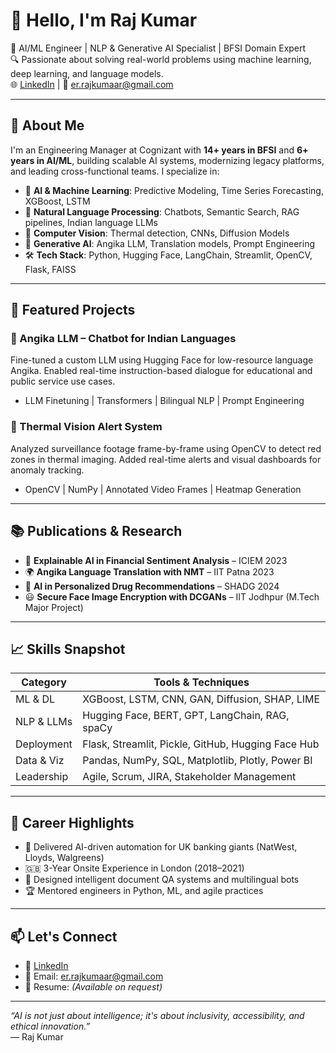 # 👋 Hello, I'm Raj Kumar

🎯 AI/ML Engineer | NLP & Generative AI Specialist | BFSI Domain Expert  
🔍 Passionate about solving real-world problems using machine learning, deep learning, and language models.  
🌐 [LinkedIn](https://www.linkedin.com/in/rajkumaar123/) | 📧 er.rajkumaar@gmail.com

---

## 🧠 About Me

I'm an Engineering Manager at Cognizant with **14+ years in BFSI** and **6+ years in AI/ML**, building scalable AI systems, modernizing legacy platforms, and leading cross-functional teams. I specialize in:

- 🤖 **AI & Machine Learning**: Predictive Modeling, Time Series Forecasting, XGBoost, LSTM  
- 🧬 **Natural Language Processing**: Chatbots, Semantic Search, RAG pipelines, Indian language LLMs  
- 🎥 **Computer Vision**: Thermal detection, CNNs, Diffusion Models  
- 💬 **Generative AI**: Angika LLM, Translation models, Prompt Engineering  
- 🛠 **Tech Stack**: Python, Hugging Face, LangChain, Streamlit, OpenCV, Flask, FAISS

---

## 🚀 Featured Projects

### 🔹 Angika LLM – Chatbot for Indian Languages
Fine-tuned a custom LLM using Hugging Face for low-resource language Angika. Enabled real-time instruction-based dialogue for educational and public service use cases.

- LLM Finetuning | Transformers | Bilingual NLP | Prompt Engineering

### 🔹 Thermal Vision Alert System
Analyzed surveillance footage frame-by-frame using OpenCV to detect red zones in thermal imaging. Added real-time alerts and visual dashboards for anomaly tracking.

- OpenCV | NumPy | Annotated Video Frames | Heatmap Generation

---

## 📚 Publications & Research

- 🧠 **Explainable AI in Financial Sentiment Analysis** – ICIEM 2023  
- 🌍 **Angika Language Translation with NMT** – IIT Patna 2023  
- 💊 **AI in Personalized Drug Recommendations** – SHADG 2024  
- 😃 **Secure Face Image Encryption with DCGANs** – IIT Jodhpur (M.Tech Major Project)

---

## 📈 Skills Snapshot

| Category        | Tools & Techniques |
|----------------|--------------------|
| ML & DL        | XGBoost, LSTM, CNN, GAN, Diffusion, SHAP, LIME |
| NLP & LLMs     | Hugging Face, BERT, GPT, LangChain, RAG, spaCy |
| Deployment     | Flask, Streamlit, Pickle, GitHub, Hugging Face Hub |
| Data & Viz     | Pandas, NumPy, SQL, Matplotlib, Plotly, Power BI |
| Leadership     | Agile, Scrum, JIRA, Stakeholder Management |

---

## 🌟 Career Highlights

- 🧭 Delivered AI-driven automation for UK banking giants (NatWest, Lloyds, Walgreens)  
- 🇬🇧 3-Year Onsite Experience in London (2018–2021)  
- 🧪 Designed intelligent document QA systems and multilingual bots  
- 🏆 Mentored engineers in Python, ML, and agile practices

---

## 📫 Let's Connect

- 🔗 [LinkedIn](https://www.linkedin.com/in/rajkumaar123/)  
- 📧 Email: er.rajkumaar@gmail.com  
- 💼 Resume: *(Available on request)*

---

_“AI is not just about intelligence; it's about inclusivity, accessibility, and ethical innovation.”_  
— Raj Kumar
